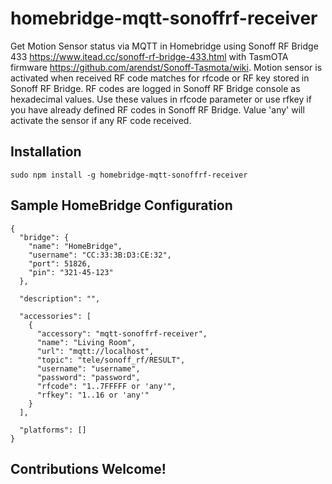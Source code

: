 # homebridge-mqtt-sonoffrf-receiver

Get Motion Sensor status via MQTT in Homebridge using Sonoff RF Bridge 433 https://www.itead.cc/sonoff-rf-bridge-433.html with TasmOTA firmware https://github.com/arendst/Sonoff-Tasmota/wiki.
Motion sensor is activated when received RF code matches for rfcode or RF key stored in Sonoff RF Bridge. RF codes are logged in Sonoff RF Bridge console as hexadecimal values. Use these values in rfcode parameter or use rfkey if you have already defined RF codes in Sonoff RF Bridge. Value 'any' will activate the sensor if any RF code received.

Installation
--------------------
    sudo npm install -g homebridge-mqtt-sonoffrf-receiver


Sample HomeBridge Configuration
--------------------
    {
      "bridge": {
        "name": "HomeBridge",
        "username": "CC:33:3B:D3:CE:32",
        "port": 51826,
        "pin": "321-45-123"
      },

      "description": "",

      "accessories": [
        {
          "accessory": "mqtt-sonoffrf-receiver",
          "name": "Living Room",
          "url": "mqtt://localhost",
          "topic": "tele/sonoff_rf/RESULT",
          "username": "username",
          "password": "password",
          "rfcode": "1..7FFFFF or 'any'",
          "rfkey": "1..16 or 'any'"
        }
      ],

      "platforms": []
    }

Contributions Welcome!
--------------------
